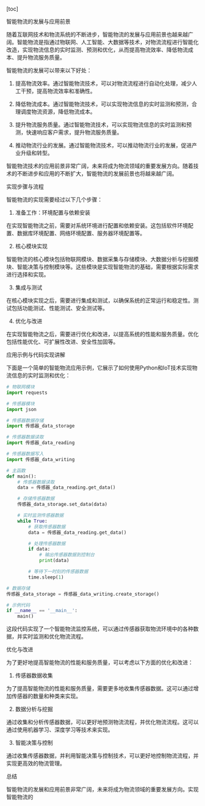 
[toc]                    
                
                
智能物流的发展与应用前景

随着互联网技术和物流系统的不断进步，智能物流的发展与应用前景也越来越广阔。智能物流是指通过物联网、人工智能、大数据等技术，对物流流程进行智能化改造，实现物流信息的实时监测、预测和优化，从而提高物流效率、降低物流成本、提升物流服务质量。

智能物流的发展可以带来以下好处：

1. 提高物流效率。通过智能物流技术，可以对物流流程进行自动化处理，减少人工干预，提高物流效率和准确性。

2. 降低物流成本。通过智能物流技术，可以实现物流信息的实时监测和预测，合理调度物流资源，降低物流成本。

3. 提升物流服务质量。通过智能物流技术，可以实现物流信息的实时监测和预测，快速响应客户需求，提升物流服务质量。

4. 推动物流行业的发展。通过智能物流技术，可以推动物流行业的发展，促进产业升级和转型。

智能物流技术的应用前景非常广阔，未来将成为物流领域的重要发展方向。随着技术的不断进步和应用的不断扩大，智能物流的发展前景也将越来越广阔。

实现步骤与流程

智能物流的实现需要经过以下几个步骤：

1. 准备工作：环境配置与依赖安装

在实现智能物流之前，需要对系统环境进行配置和依赖安装。这包括软件环境配置、数据库环境配置、网络环境配置、服务器环境配置等。

2. 核心模块实现

智能物流的核心模块包括物联网模块、数据采集与存储模块、大数据分析与挖掘模块、智能决策与控制模块等。这些模块是实现智能物流的基础，需要根据实际需求进行选择和实现。

3. 集成与测试

在核心模块实现之后，需要进行集成和测试，以确保系统的正常运行和稳定性。测试包括功能测试、性能测试、安全测试等。

4. 优化与改进

在实现智能物流之后，需要进行优化和改进，以提高系统的性能和服务质量。优化包括性能优化、可扩展性改进、安全性加固等。

应用示例与代码实现讲解

下面是一个简单的智能物流应用示例，它展示了如何使用Python和IoT技术实现物流信息的实时监测和优化：

```python
# 物联网模块
import requests

# 传感器模块
import json

# 传感器数据存储
import 传感器_data_storage

# 传感器数据读取
import 传感器_data_reading

# 传感器数据写入
import 传感器_data_writing

# 主函数
def main():
    # 传感器数据读取
    data = 传感器_data_reading.get_data()

    # 存储传感器数据
    传感器_data_storage.set_data(data)

    # 实时监测传感器数据
    while True:
        # 获取传感器数据
        data = 传感器_data_reading.get_data()

        # 处理传感器数据
        if data:
            # 输出传感器数据到控制台
            print(data)

        # 等待下一时刻的传感器数据
        time.sleep(1)

# 数据存储
传感器_data_storage = 传感器_data_writing.create_storage()

# 示例代码
if __name__ == '__main__':
    main()
```

这段代码实现了一个智能物流监控系统，可以通过传感器获取物流环境中的各种数据，并实时监测和优化物流流程。

优化与改进

为了更好地提高智能物流的性能和服务质量，可以考虑以下方面的优化和改进：

1. 传感器数据收集

为了提高智能物流的性能和服务质量，需要更多地收集传感器数据。这可以通过增加传感器的数量和种类来实现。

2. 数据分析与挖掘

通过收集和分析传感器数据，可以更好地预测物流流程，并优化物流流程。这可以通过使用机器学习、深度学习等技术来实现。

3. 智能决策与控制

通过收集传感器数据，并利用智能决策与控制技术，可以更好地控制物流流程，并实现更高效的物流管理。

总结

智能物流的发展和应用前景非常广阔，未来将成为物流领域的重要发展方向。实现智能物流的

